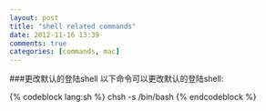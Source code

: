 ```yaml
---
layout: post
title: "shell related commands"
date: 2012-11-16 13:39
comments: true
categories: [commands, mac]
---
```


###更改默认的登陆shell
以下命令可以更改默认的登陆shell:

{% codeblock lang:sh %}
chsh -s /bin/bash
{% endcodeblock %}
